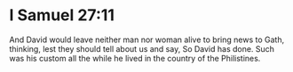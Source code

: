 # I Samuel 27:11

And David would leave neither man nor woman alive to bring news to Gath, thinking, lest they should tell about us and say, So David has done. Such was his custom all the while he lived in the country of the Philistines.
